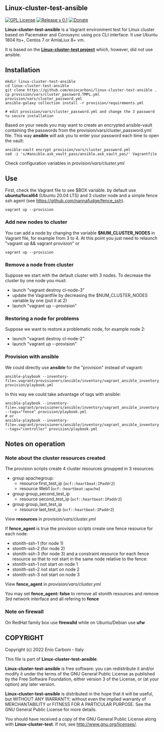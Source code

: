 ## Linux-cluster-test-ansible

[![GPL License](https://img.shields.io/badge/license-GPL-blue.svg)](https://www.gnu.org/licenses/)
[![Release v 0.1](https://img.shields.io/badge/release-v.0.1-green.svg)](https://github.com/eniocarboni/Linux-cluster-test-ansible)
[![Donate](https://img.shields.io/badge/Donate-PayPal-green.svg)](https://www.paypal.me/EnioCarboni/)

**Linux-cluster-test-ansible** is a Vagrant environment test for Linux cluster based on Pacemaker and Corousync using pcs CLI interface.
It use Ubuntu 1804 lts+, Centos 7 or AmlaLiux 8+ vm.

It is based on the **[Linux-cluster-test project](https://github.com/eniocarboni/linux-cluster-test)** which, however, did not use ansible. 

## Installation

```
mkdir linux-cluster-test-ansible
cd linux-cluster-test-ansible
git clone https://github.com/eniocarboni/linux-cluster-test-ansible .
cp provision/vars/cluster_password.TMPL.yml provision/vars/cluster_password.yml
ansible-galaxy collection install -r provision/requirements.yml

# edit provision/vars/cluster_password.yml and change the 3 password to secure installation
```

Based on your needs you may want to create an encrypted ansible-vault containing the passwords from the provision/vars/cluster_password.yml file.
This way **ansible** will ask you to enter your password each time to open the vault:

```
ansible-vault encrypt provision/vars/cluster_password.yml
sed -i 's/#ansible.ask_vault_pass/ansible.ask_vault_pas/' Vagrantfile
```
Check configuration variables in _provision/vars/cluster.yml_

## Use

First, check the Vagrant file to see $BOX variable.
by default use **ubuntu/focal64** (Ubuntu 20.04 LTS) and 3 cluster node and a simple fence ssh agent (see https://github.com/nannafudge/fence_ssh).

```
vagrant up --provision
```

### Add new nodes to cluster

You can add a node by changing the variable **$NUM_CLUSTER_NODES** in Vagrant file, for example from 3 to 4.
At this point you just need to relaunch "vagrant up && vagrant provision" or

```
vagrant up --provision
```

### Remove a node from cluster

Suppose we start with the default cluster with 3 nodes.
To decrease the cluster by one node you must:
* launch "vagrant destroy cl-node-3"
* update the Vagrantfile by decreasing the $NUM_CLUSTER_NODES variable by one (put it at 2)
* launch "vagrant up --provision"

### Restoring a node for problems

Suppose we want to restore a problematic node, for example node 2:
* launch "vagrant destroy cl-node-2"
* launch "vagrant up --provision"

### Provision with ansible ###

We could directly use **ansible** for the "provision" instead of vagrant:

```
ansible-playbook --inventory-file=.vagrant/provisioners/ansible/inventory/vagrant_ansible_inventory provision/playbook.yml
```

In this way we could take advantage of tags with ansible:

```
ansible-playbook --inventory-file=.vagrant/provisioners/ansible/inventory/vagrant_ansible_inventory --tags="fence" provision/playbook.yml
# or 
ansible-playbook --inventory-file=.vagrant/provisioners/ansible/inventory/vagrant_ansible_inventory --tags="controller" provision/playbook.yml
```

## Notes on operation

### Note about the cluster resources created

The provision scripts create 4 cluster resources groupped in 3 resources:
* group apachegroup:
  * resource first_test_ip (`ocf::heartbeat:IPaddr2`)
  * resource Web1 (`ocf::heartbeat:apache`)
* group group_second_test_ip
  * resource second_test_ip (`ocf::heartbeat:IPaddr2`)
* group group_last_test_ip
  * resource last_test_ip (`ocf::heartbeat:IPaddr2`)

View **resources** in _provision/vars/cluster.yml_

If **fence_agent** is true the provision scripts create one fence resource for each node:
* stonith-ssh-1 (for node 1)
* stonith-ssh-2 (for node 2)
* stonith-ssh-3 (for node 3)
and a constraint resource for each fence resource so that to not start in the same node relative to the fence:
* stonith-ssh-1 not start on node 1
* stonith-ssh-2 not start on node 2
* stonith-ssh-3 not start on node 3

View **fence_agent** in _provision/vars/cluster.yml_

You may set **fence_agent: false** to remove all stonith resources and remove 3rd network interface and all refering to **fence**

### Note on firewall

On RedHat family box use **firewalld** while on Ubuntu/Debian use **ufw**

## COPYRIGHT

Copyright (c) 2022 Enio Carboni - Italy

This file is part of **Linux-cluster-test-ansible**.

**Linux-cluster-test-ansible** is free software: you can redistribute it and/or modify it under the terms of the GNU General Public License as published by the Free Software Foundation, either version 3 of the License, or (at your option) any later version.

**Linux-cluster-test-ansible** is distributed in the hope that it will be useful, but WITHOUT ANY WARRANTY; without even the implied warranty of MERCHANTABILITY or FITNESS FOR A PARTICULAR PURPOSE.  See the GNU General Public License for more details.

You should have received a copy of the GNU General Public License along with **Linux-cluster-test**. If not, see <http://www.gnu.org/licenses/>.
